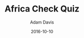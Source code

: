 ---
author: Adam Davis  
date: 2016-10-10  
description: "admataz case studies - Africa Check quiz"
keywords: web development, code, javascript, consultancy
title: Africa Check Quiz
published: true
---